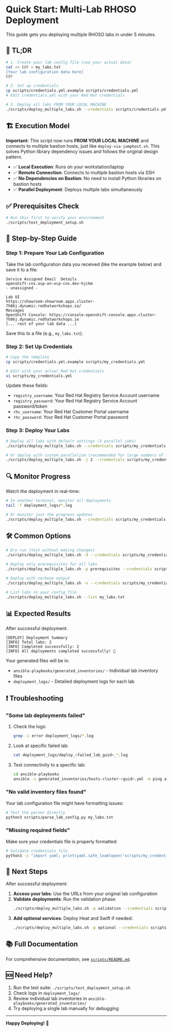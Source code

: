 # Quick Start: Multi-Lab RHOSO Deployment

This guide gets you deploying multiple RHOSO labs in under 5 minutes.

## 🚀 TL;DR

```bash
# 1. Create your lab config file (use your actual data)
cat << EOF > my_labs.txt
[Your lab configuration data here]
EOF

# 2. Set up credentials
cp scripts/credentials.yml.example scripts/credentials.yml
# Edit credentials.yml with your Red Hat credentials

# 3. Deploy all labs FROM YOUR LOCAL MACHINE
./scripts/deploy_multiple_labs.sh --credentials scripts/credentials.yml my_labs.txt
```

## 🏗️ **Execution Model**

**Important:** This script now runs **FROM YOUR LOCAL MACHINE** and connects to multiple bastion hosts, just like `deploy-via-jumphost.sh`. This solves Python library dependency issues and follows the original design pattern.

- ✅ **Local Execution**: Runs on your workstation/laptop
- ✅ **Remote Connection**: Connects to multiple bastion hosts via SSH
- ✅ **No Dependencies on Bastion**: No need to install Python libraries on bastion hosts
- ✅ **Parallel Deployment**: Deploys multiple labs simultaneously

## ✅ Prerequisites Check

```bash
# Run this first to verify your environment
./scripts/test_deployment_setup.sh
```

## 📝 Step-by-Step Guide

### Step 1: Prepare Your Lab Configuration

Take the lab configuration data you received (like the example below) and save it to a file:

```
Service	Assigned Email	Details
openshift-cnv.osp-on-ocp-cnv.dev-hjckm	
- unassigned -

Lab UI
https://showroom-showroom.apps.cluster-7h86j.dynamic.redhatworkshops.io/ 
Messages
OpenShift Console: https://console-openshift-console.apps.cluster-7h86j.dynamic.redhatworkshops.io
[... rest of your lab data ...]
```

Save this to a file (e.g., `my_labs.txt`).

### Step 2: Set Up Credentials

```bash
# Copy the template
cp scripts/credentials.yml.example scripts/my_credentials.yml

# Edit with your actual Red Hat credentials
vi scripts/my_credentials.yml
```

Update these fields:
- `registry_username`: Your Red Hat Registry Service Account username
- `registry_password`: Your Red Hat Registry Service Account password/token
- `rhc_username`: Your Red Hat Customer Portal username
- `rhc_password`: Your Red Hat Customer Portal password

### Step 3: Deploy Your Labs

```bash
# Deploy all labs with default settings (3 parallel jobs)
./scripts/deploy_multiple_labs.sh --credentials scripts/my_credentials.yml my_labs.txt

# Or deploy with custom parallelism (recommended for large numbers of labs)
./scripts/deploy_multiple_labs.sh -j 2 --credentials scripts/my_credentials.yml my_labs.txt
```

## 🔍 Monitor Progress

Watch the deployment in real-time:

```bash
# In another terminal, monitor all deployments
tail -f deployment_logs/*.log

# Or monitor just the progress updates
./scripts/deploy_multiple_labs.sh --credentials scripts/my_credentials.yml my_labs.txt | grep PROGRESS
```

## 🛠️ Common Options

```bash
# Dry run (test without making changes)
./scripts/deploy_multiple_labs.sh -d --credentials scripts/my_credentials.yml my_labs.txt

# Deploy only prerequisites for all labs
./scripts/deploy_multiple_labs.sh -p prerequisites --credentials scripts/my_credentials.yml my_labs.txt

# Deploy with verbose output
./scripts/deploy_multiple_labs.sh -v --credentials scripts/my_credentials.yml my_labs.txt

# List labs in your config file
./scripts/deploy_multiple_labs.sh --list my_labs.txt
```

## 📊 Expected Results

After successful deployment:

```
[DEPLOY] Deployment Summary
[INFO] Total labs: 2
[INFO] Completed successfully: 2
[INFO] All deployments completed successfully! 🎉
```

Your generated files will be in:
- `ansible-playbooks/generated_inventories/` - Individual lab inventory files
- `deployment_logs/` - Detailed deployment logs for each lab

## ❗ Troubleshooting

### "Some lab deployments failed"

1. Check the logs:
   ```bash
   grep -i error deployment_logs/*.log
   ```

2. Look at specific failed lab:
   ```bash
   cat deployment_logs/deploy_<failed_lab_guid>_*.log
   ```

3. Test connectivity to a specific lab:
   ```bash
   cd ansible-playbooks
   ansible -i generated_inventories/hosts-cluster-<guid>.yml -m ping all
   ```

### "No valid inventory files found"

Your lab configuration file might have formatting issues:

```bash
# Test the parser directly
python3 scripts/parse_lab_config.py my_labs.txt
```

### "Missing required fields"

Make sure your credentials file is properly formatted:

```bash
# Validate credentials file
python3 -c "import yaml; print(yaml.safe_load(open('scripts/my_credentials.yml')))"
```

## 🎯 Next Steps

After successful deployment:

1. **Access your labs**: Use the URLs from your original lab configuration
2. **Validate deployments**: Run the validation phase:
   ```bash
   ./scripts/deploy_multiple_labs.sh -p validation --credentials scripts/my_credentials.yml my_labs.txt
   ```
3. **Add optional services**: Deploy Heat and Swift if needed:
   ```bash
   ./scripts/deploy_multiple_labs.sh -p optional --credentials scripts/my_credentials.yml my_labs.txt
   ```

## 📚 Full Documentation

For comprehensive documentation, see [`scripts/README.md`](README.md).

## 🆘 Need Help?

1. Run the test suite: `./scripts/test_deployment_setup.sh`
2. Check logs in `deployment_logs/`
3. Review individual lab inventories in `ansible-playbooks/generated_inventories/`
4. Try deploying a single lab manually for debugging

---

**Happy Deploying!** 🚀

